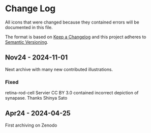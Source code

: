 # Change Log
All icons that were changed because they contained errors will be documented in this file.
 
The format is based on [Keep a Changelog](http://keepachangelog.com/)
and this project adheres to [Semantic Versioning](http://semver.org/).


<!--
## [Unreleased] - yyyy-mm-dd
 
Release notes
 
### Added

### Changed
 
### Fixed
-->


## Nov24 - 2024-11-01
 
Next archive with many new contributed illustrations. 

### Fixed
retina-rod-cell Servier CC BY 3.0 contained incorrect depiction of synapase. Thanks Shinya Sato 

## Apr24 - 2024-04-25
 
First archiving on Zenodo
 